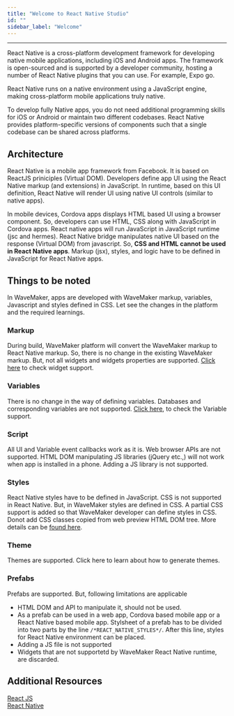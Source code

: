 ```yaml
---
title: "Welcome to React Native Studio"
id: ""
sidebar_label: "Welcome"
---
```

---

React Native is a cross-platform development framework for developing native mobile applications, including iOS and Android apps. The framework is open-sourced and is supported by a developer community, hosting a number of React Native plugins that you can use. For example, Expo go. 

React Native runs on a native environment using a JavaScript engine, making cross-platform mobile applications truly native. 

To develop fully Native apps, you do not need additional programming skills for iOS or Android or maintain two different codebases. React Native provides platform-specific versions of components such that a single codebase can be shared across platforms. 

## Architecture

React Native is a mobile app framework from Facebook. It is based on ReactJS priniciples (Virtual DOM). Developers define app UI using the React Native markup (and extensions) in JavaScript. In runtime, based on this UI definition, React Native will render UI using native UI controls (similar to native apps).

In mobile devices, Cordova apps displays HTML based UI using a browser component. So, developers can use HTML, CSS along with JavaScript in Cordova apps. React native apps will run JavaScript in JavaScript runtime (jsc and hermes). React Native bridge manipulates native UI based on the response (Virtual DOM) from javascript. So, **CSS and HTML cannot be used in React Native apps**. Markup (jsx), styles, and logic have to be defined in JavaScript for React Native apps.

## Things to be noted

In WaveMaker, apps are developed with WaveMaker markup, variables, Javascript and styles defined in CSS. Let see the changes in the platform and the required learnings.

### Markup

During build, WaveMaker platform will convert the WaveMaker markup to React Native markup. So, there is no change in the existing WaveMaker markup. But, not all widgets and widgets properties are supported. [Click here](./widgets.html) to check widget support. 

### Variables

There is no change in the way of defining variables. Databases and corresponding variables are not supported. [Click here](./variables.html), to check the Variable support.

### Script

All UI and Variable event callbacks work as it is. Web browser APIs are not supported. HTML DOM manipulating JS libraries (jQuery etc.,) will not work when app is installed in a phone. Adding a JS library is not supported.

### Styles

React Native styles have to be defined in JavaScript. CSS is not supported in React Native. But, in WaveMaker styles are defined in CSS. A partial CSS support is added so that WaveMaker developer can define styles in CSS. Donot add CSS classes copied from web preview HTML DOM tree. More details can be [found here](../how_to/styles.html).

### Theme

Themes are supported. Click here to learn about how to generate themes.

### Prefabs

Prefabs are supported. But, following limitations are applicable
- HTML DOM and API to manipulate it, should not be used.
- As a prefab can be used in a web app, Cordova based mobile app or a React Native based mobile app. Stylsheet of a prefab has to be divided into two parts by the line ``` /*REACT_NATIVE_STYLES*/ ```. After this line, styles for React Native environment can be placed.
- Adding a JS file is not supported
- Widgets that are not supportetd by WaveMaker React Native runtime, are discarded.

## Additional Resources

[React JS](https://reactjs.org/)  
[React Native](https://reactnative.dev/)    